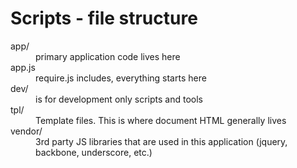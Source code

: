 # Scripts - file structure

<dl>
  <dt>app/</dt>
  <dd>primary application code lives here</dd>
  <dt>app.js </dt>
  <dd>require.js includes, everything starts here</dd>
  <dt>dev/</dt>
  <dd>is for development only scripts and tools</dd>
  <dt>tpl/</dt>
  <dd>Template files. This is where document HTML generally lives</dd>
  <dt>vendor/</dt>
  <dd>3rd party JS libraries that are used in this application (jquery, backbone, underscore, etc.)</dd>
</dl>

